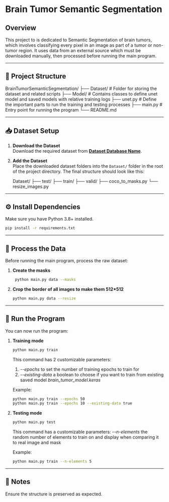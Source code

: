 # Brain Tumor Semantic Segmentation

## Overview

This project to is dedicated to Semantic Segmentation of brain tumors, which involves classifying every pixel in an image as part of a tumor or non-tumor region. 
It uses data from an external source which must be downloaded manually, then processed before running the main program.

---

## 📁 Project Structure

BrainTumorSemanticSegmentation/ 
├── Dataset/  # Folder for storing the dataset and related scripts
├── Model/    # Contains classes to define unet model and saved models with relative training logs
├── unet.py   # Define the important parts to run the training and testing processes
├── main.py   # Entry point for running the program 
└── README.md

---

## 📥 Dataset Setup

1. **Download the Dataset**  
   Download the required dataset from [**Dataset Database Name**](https://www.kaggle.com/datasets/pkdarabi/brain-tumor-image-dataset-semantic-segmentation/).

2. **Add the Dataset**  
   Place the downloaded dataset folders into the `Dataset/` folder in the root of the project directory. The final structure should look like this:

   Dataset/
   ├── test/
   ├── train/
   ├── valid/
   ├── coco_to_masks.py
   └── resize_images.py

   
---

## ⚙️ Install Dependencies

Make sure you have Python 3.8+ installed.

```bash
pip install -r requirements.txt
```

---

## 🧹 Process the Data

Before running the main program, process the raw dataset:
1. **Create the masks**
   
   ```bash
    python main.py data --masks
    ```

3. **Crop the border of all images to make them 512*512**
   
   ```bash
   python main.py data --resize
   ```

---

## 🚀 Run the Program

You can now run the program:

1. **Training mode**
   ```bash
   python main.py train 
   ```
   This command has 2 customizable parameters:
   1. *--epochs* to set the number of training epochs to train for
   2. *--existing-data* a boolean to choose if you want to train from existing saved model *brain_tumor_model.keras*

   Example:
   ```bash
   python main.py train --epochs 50
   python main.py train --epochs 10 --existing-data true
   ```
   
3. **Testing mode**
   ```bash
   python main.py test 
   ```
   This command has a customizable parameters:
   *--n-elements* the random number of elements to train on and display when comparing it to real image and mask

   Example:
   ```bash
   python main.py train --n-elements 5
   ```

---

## 📝 Notes

Ensure the structure is preserved as expected.












